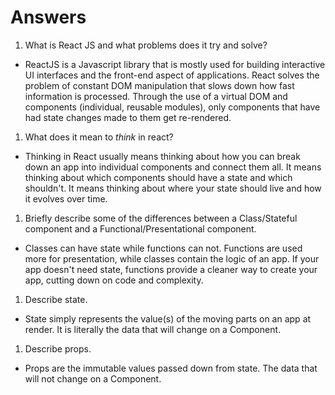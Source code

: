 # Answers

1.  What is React JS and what problems does it try and solve?
* ReactJS is a Javascript library that is mostly used for building interactive UI interfaces and the front-end aspect of applications. React solves the problem of constant DOM manipulation that slows down how fast information is processed. Through the use of a virtual DOM and components (individual, reusable modules), only components that have had state changes made to them get re-rendered.

1.  What does it mean to _think_ in react?
* Thinking in React usually means thinking about how you can break down an app into individual components and connect them all. It means thinking about which components should have a state and which shouldn't. It means thinking about where your state should live and how it evolves over time.

1.  Briefly describe some of the differences between a Class/Stateful component and a Functional/Presentational component.
* Classes can have state while functions can not. Functions are used more for presentation, while classes contain the logic of an app. If your app doesn't need state, functions provide a cleaner way to create your app, cutting down on code and complexity.

1.  Describe state.
* State simply represents the value(s) of the moving parts on an app at render. It is literally the data that will change on a Component.

1.  Describe props.
* Props are the immutable values passed down from state. The data that will not change on a Component.